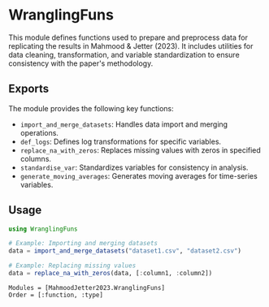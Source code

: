 # WranglingFuns

This module defines functions used to prepare and preprocess data for replicating the results in Mahmood & Jetter (2023). It includes utilities for data cleaning, transformation, and variable standardization to ensure consistency with the paper's methodology.

## Exports
The module provides the following key functions:
- `import_and_merge_datasets`: Handles data import and merging operations.
- `def_logs`: Defines log transformations for specific variables.
- `replace_na_with_zeros`: Replaces missing values with zeros in specified columns.
- `standardise_var`: Standardizes variables for consistency in analysis.
- `generate_moving_averages`: Generates moving averages for time-series variables.

## Usage

```julia
using WranglingFuns

# Example: Importing and merging datasets
data = import_and_merge_datasets("dataset1.csv", "dataset2.csv")

# Example: Replacing missing values
data = replace_na_with_zeros(data, [:column1, :column2])
```

```@autodocs
Modules = [MahmoodJetter2023.WranglingFuns]
Order = [:function, :type]
```